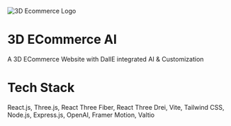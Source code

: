 ![3D Ecommerce Logo](https://github.com/ZinWR/3D-Commerce-AI/assets/97579692/6d3a4bf2-302b-4900-a2f3-1ee1a98456bd)

# 3D ECommerce AI

A 3D ECommerce Website with DallE integrated AI & Customization

# Tech Stack

React.js,
Three.js,
React Three Fiber,
React Three Drei,
Vite,
Tailwind CSS,
Node.js,
Express.js,
OpenAI,
Framer Motion,
Valtio
